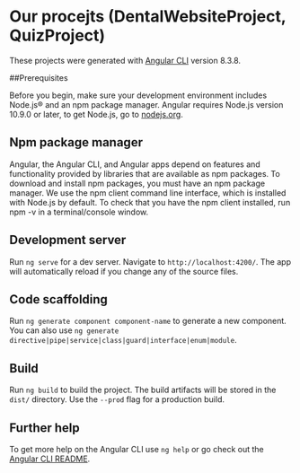 # Our procejts (DentalWebsiteProject, QuizProject)

These projects were generated with [Angular CLI](https://github.com/angular/angular-cli) version 8.3.8.

##Prerequisites

Before you begin, make sure your development environment includes Node.js® and an npm package manager. Angular requires Node.js version 10.9.0 or later, to get Node.js, go to [nodejs.org](https://nodejs.org/en/).

## Npm package manager
Angular, the Angular CLI, and Angular apps depend on features and functionality provided by libraries that are available as npm packages. To download and install npm packages, you must have an npm package manager. We use the npm client command line interface, which is installed with Node.js by default. To check that you have the npm client installed, run npm -v in a terminal/console window.

## Development server

Run `ng serve` for a dev server. Navigate to `http://localhost:4200/`. The app will automatically reload if you change any of the source files.

## Code scaffolding

Run `ng generate component component-name` to generate a new component. You can also use `ng generate directive|pipe|service|class|guard|interface|enum|module`.

## Build

Run `ng build` to build the project. The build artifacts will be stored in the `dist/` directory. Use the `--prod` flag for a production build.

## Further help

To get more help on the Angular CLI use `ng help` or go check out the [Angular CLI README](https://github.com/angular/angular-cli/blob/master/README.md).
